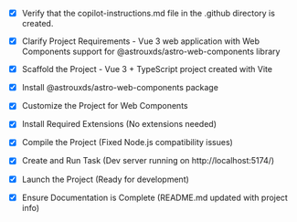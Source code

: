 <!-- Use this file to provide workspace-specific custom instructions to Copilot. For more details, visit https://code.visualstudio.com/docs/copilot/copilot-customization#_use-a-githubcopilotinstructionsmd-file -->
- [x] Verify that the copilot-instructions.md file in the .github directory is created.
- [x] Clarify Project Requirements - Vue 3 web application with Web Components support for @astrouxds/astro-web-components library
- [x] Scaffold the Project - Vue 3 + TypeScript project created with Vite
- [x] Install @astrouxds/astro-web-components package

- [x] Customize the Project for Web Components
- [x] Install Required Extensions (No extensions needed)
- [x] Compile the Project (Fixed Node.js compatibility issues)
- [x] Create and Run Task (Dev server running on http://localhost:5174/)
- [x] Launch the Project (Ready for development)
- [x] Ensure Documentation is Complete (README.md updated with project info)